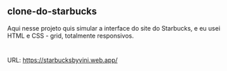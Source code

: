 ## clone-do-starbucks

Aqui nesse projeto quis simular a interface do site do Starbucks, e eu usei HTML e CSS - grid, totalmente responsivos.

#
URL: https://starbucksbyvini.web.app/

